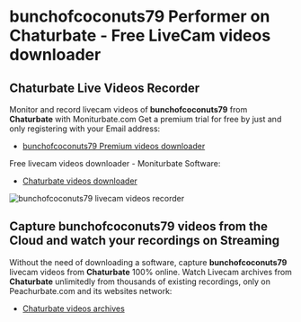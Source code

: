 # bunchofcoconuts79 Performer on Chaturbate - Free LiveCam videos downloader

## Chaturbate Live Videos Recorder

Monitor and record livecam videos of **bunchofcoconuts79** from **Chaturbate** with Moniturbate.com
Get a premium trial for free by just and only registering with your Email address:
* [bunchofcoconuts79 Premium videos downloader](https://moniturbate.com/request-demo-licence-key.html)

Free livecam videos downloader - Moniturbate Software:
* [Chaturbate videos downloader](https://moniturbate.com/moniturbate-download-software.html)

![bunchofcoconuts79 livecam videos recorder](https://peachurnet.com/templates/moniturbate-software.png)


## Capture bunchofcoconuts79 videos from the Cloud and watch your recordings on Streaming

Without the need of downloading a software, capture **bunchofcoconuts79** livecam videos from **Chaturbate** 100% online.
Watch Livecam archives from **Chaturbate** unlimitedly from thousands of existing recordings, only on Peachurbate.com and its websites network:
* [Chaturbate videos archives](https://peachurnet.com/)